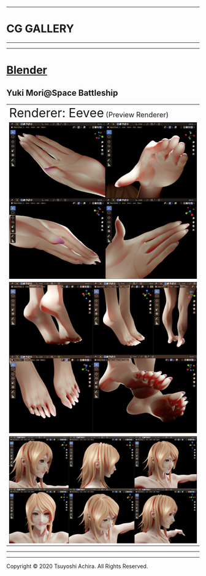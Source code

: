 ----
# CG GALLERY
----

----
# [Blender](https://www.blender.org/)

## Yuki Mori@Space Battleship

||
|---|
|<font size=6>Renderer: Eevee</font><font size=4> (Preview Renderer)</font>|
|<img src="Yuki_Mori_Hands.PNG" width="1024">|
|<img src="Yuki_Mori_Foots.PNG" width="1024">|
|<img src="Yuki_Mori_face.PNG" width="1024">|
----

----
Copyright © 2020 Tsuyoshi Achira. All Rights Reserved.